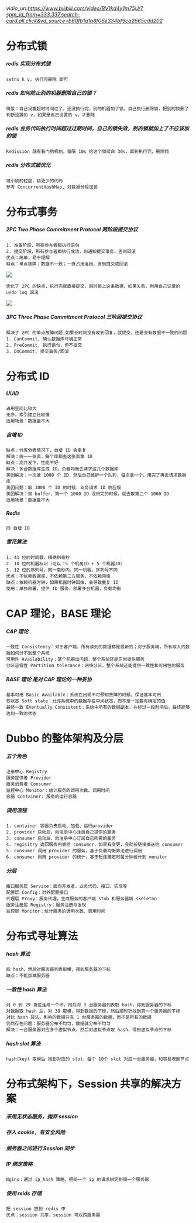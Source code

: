 ###### vidio_url:https://www.bilibili.com/video/BV1kd4y1m75U/?spm_id_from=333.337.search-card.all.click&vd_source=b60fb1a1a8f06e334bf9ca2665cdd202

# 分布式锁
##### redis 实现分布式锁
    setnx k v, 执行完删除 即可
##### redis 如何防止别的机器删除自己的锁？
    情景：自己设置超时时间过了，还没执行完，别的机器加了锁，自己执行删除锁，把别的锁删了
    判断设置的 v，如果是自己设置的 v，才删除
##### redis 业务代码执行时间超过过期时间，自己的锁失效，别的锁就加上了不应该加的锁
    Redission 就有看门狗机制，每隔 10s 给这个锁续命 30s，直到执行完，删除锁
##### redis 分布式锁优化
    减小锁的粒度，锁更少的代码
    参考 ConcurrentHashMap, 对数据分段加锁
# 分布式事务
##### 2PC Two Phase Commitment Protocol 两阶段提交协议
    1. 准备阶段，所有参与者都执行语句
    2. 提交阶段，所有参与者都执行成功，则通知提交事务，否则回滚
    优点：简单，易于理解
    缺点：单点故障；数据不一致；一直占用连接，直到提交或回滚
![](.高性能分布式架构_images/74010b6d.png)

    优化了 2PC 的缺点，执行完就直接提交，同时锁上这条数据，如果失败，利用自己记录的 undo log 回滚
![](.高性能分布式架构_images/分布式事务-Seata的设计.png)
##### 3PC Three Phase Commitment Protocol 三阶段提交协议
    解决了 2PC 的单点故障问题,如果长时间没有收到回复，就提交，还是会有数据不一致的问题
    1. CanCommit, 确认数据库环境正常
    2. PreCommit, 执行语句，但不提交
    3. DoCommit, 提交事务/回滚
# 分布式 ID
##### UUID
    占用空间比较大
    无序，索引建立比较慢
    适用场景：数据量不大
##### 自增 ID
    缺点：分库分表情况下，自增 ID 会重复
    解决：统一一张表，每个库都去这张表拿 ID
    缺点：高并发下，性能不好
    解决：多台数据库生成 ID，负载均衡去请求这几个数据库
    美团解决：一次拿 1000 个 ID，然后自己维护一个队列，每次拿一个，用完了再去请求数据库
    美团问题：取 1000 个 ID 的时候，业务请求 ID 响应慢
    美团解决：双 buffer，第一个 1000 ID 没用完的时候，就去取第二个 1000 ID
    适用场景：数据量不大
##### Redis
    同 自增 ID
##### 雪花算法
    1. 41 位的时间戳，精确到毫秒
    2. 10 位的机器标识（可以：5 个机房ID + 5 个机器ID）
    3. 12 位的序列号，同一毫秒内，同一机器，序列号不同
    优点：不依赖数据库，不依赖第三方服务，不依赖网络
    缺点：依赖机器时钟，如果机器时钟回拨，会导致重复 ID
    使用：单独部署，提供 ID 服务，部署多台机器，负载均衡

# CAP 理论，BASE 理论
##### CAP 理论
    一致性 Consistency：对于客户端，所有读到的数据都是最新的；对于服务端，所有写入的数据如何分不到整个系统
    可用性 Availability：某个机器出问题，整个系统还能正常提供服务
    分区容错性 Partition tolerance：网络分区，整个系统还能提供一致性和可用性的服务
##### BASE 理论 是对 CAP 理论的一种妥协
    基本可用 Basic Available：系统在出现不可预知故障的时候，保证基本可用
    软状态 Soft state：允许系统中的数据存在中间状态，而不是一定要有确定的值
    最终一致 Eventually Consistent：系统中所有的数据副本，在经过一段时间后，最终能够达到一致的状态
# Dubbo 的整体架构及分层
##### 五个角色
    注册中心 Registry
    服务提供者 Provider
    服务消费者 Consumer
    监控中心 Monitor：统计服务的调用次数、调用时间
    容器 Container: 服务的运行容器
##### 调用流程
    1. container 容器负责启动、加载、运行provider
    2. provider 启动后，向注册中心注册自己提供的服务
    3. consumer 启动后，向注册中心订阅自己所需的服务
    4. regisitry 返回服务列表给 consumer，如果有变更，会就长链接推送给 consumer
    5. consumer 调用 provider 的服务，基于负载均衡算法进行调用
    6. consumer 调用 provider 的统计，基于短连接定时每分钟统计到 monitor
##### 分层
    接口服务层 Service：面向开发者，业务代码、接口、实现等
    配置层 Config：对外配置接口
    代理层 Proxy：服务代理，生成服务的客户端 stub 和服务器端 skeleton
    服务注册层 Registry：服务注册与发现
    监控层 Monitor：统计服务的调用次数、调用时间
# 分布式寻址算法
##### hash 算法
    取 hash，然后对服务器列表取模，得到服务器的下标
    缺点：不能加减服务器
##### 一致性 hash 算法
    对 0 到 29 首位连成一个环，然后对 3 台服务器列表取 hash，得到服务器的下标
    对数据取 hash 后，对 30 取模，得到数据的下标，然后顺时针找到第一个服务器的下标
    对比 hash 算法，影响的数据只有 1 台服务器的数据，而不是所有的数据
    仍然存在问题：服务器分布不均匀，数据就分布不均匀
    解决：一台服务器对应多个虚拟节点，然后对虚拟节点取 hash，得到虚拟节点的下标
##### hash slot 算法
    hash(key) 取模后 找到对应的 slot，每个 10个 slot 对应一台服务器，和容易增删节点
# 分布式架构下，Session 共享的解决方案
##### 采用无状态服务，抛弃 session
##### 存入 cookie，有安全风险
##### 服务器之间进行 Session 同步
##### IP 绑定策略
    Nginx：通过 ip_hash 策略，把同一个 ip 的请求绑定到同一个服务器
##### 使用 reids 存储
    把 session 放到 redis 中
    优点：session 共享，session 可以跨服务器
#####

    
